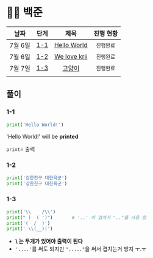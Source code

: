 # 🧑‍💻 백준

|  날짜   |    단계     |                         제목                          | 진행 현황  |
| :-----: | :---------: | :---------------------------------------------------: | :--------: |
| 7월 6일 | [1-1](#1-1) |  [Hello World](https://www.acmicpc.net/problem/2557)  | `진행완료` |
| 7월 6일 | [1-2](#1-2) | [We love krii](https://www.acmicpc.net/problem/10718) | `진행완료` |
| 7월 7일 | [1-3](#1-3) |    [고양이](https://www.acmicpc.net/problem/10171)    | `진행완료` |
|         |             |                                                       |            |



## 풀이

### 1-1

```python
print('Hello World!')
```

'Hello World!' will be **printed** 

`print`= 출력



### 1-2

```python
print('강한친구 대한육군')
print('강한친구 대한육군')
```



### 1-3

```python
print('\\    /\\')        
print(" )  ( ')")		# '..' 이 겹쳐서 ".."를 사용 함
print('(  /  )')
print(' \\(__)|')
```

- **\ 는 두개가 있어야 출력이 된다**
- `'....'`를 써도 되지만 `"....."`을 써서 겹치는거 방지 ㅜ.ㅜ

